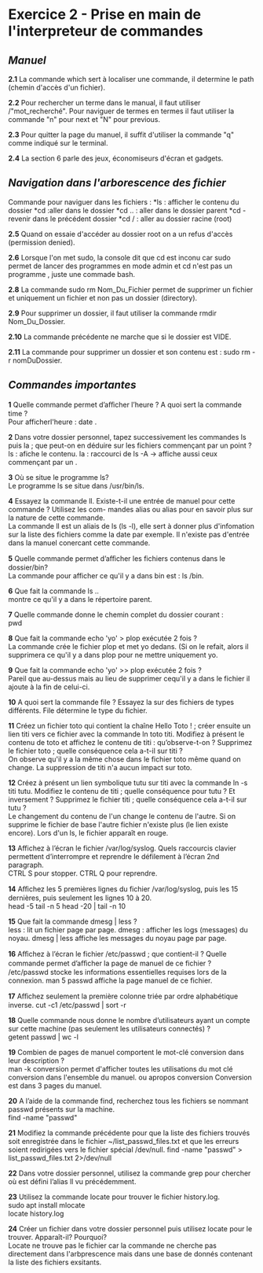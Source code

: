 **Exercice 2 - Prise en main de l'interpreteur de commandes**
============

*Manuel*
------------

**2.1**
La commande which sert à localiser une commande, il determine le path (chemin d'accès d'un fichier).

**2.2**
Pour rechercher un terme dans le manual, il faut utiliser /"mot_recherché". Pour naviguer de termes en
termes il faut utiliser la commande "n" pour next et "N" pour previous.

**2.3**
Pour quitter la page du manuel, il suffit d'utiliser la commande "q" comme indiqué sur le terminal.

**2.4** 
La section 6 parle des jeux, économiseurs d'écran et gadgets.


*Navigation dans l'arborescence des fichier*
------------
Commande pour naviguer dans les fichiers : 
*ls : afficher le contenu du dossier
*cd :aller dans le dossier 
*cd .. : aller dans le dossier parent
*cd - revenir dans le précédent dossier
*cd / : aller au dossier racine (root)

**2.5**
Quand on essaie d'accéder au dossier root on a un refus d'accès (permission denied).

**2.6**
Lorsque l'on met sudo, la console dit que cd est inconu car sudo permet de lancer des programmes en mode admin et cd n'est pas un programme , juste une commade bash.

**2.8**
La commande sudo rm Nom_Du_Fichier permet de supprimer un fichier et uniquement un fichier et non pas un dossier (directory).

**2.9**
Pour supprimer un dossier, il faut utiliser la commande rmdir Nom_Du_Dossier.

**2.10**
La commande précédente ne marche que si le dossier est VIDE.

**2.11**
La commande pour supprimer un dossier et son contenu est : sudo rm -r nomDuDossier.


*Commandes importantes*
------------
**1**
Quelle commande permet d’aﬀicher l’heure ? A quoi sert la commande time ?  
Pour afficherl'heure : date .  

**2**
Dans votre dossier personnel, tapez successivement les commandes ls puis la ; que peut-on en déduire sur les fichiers commençant par un point ?  
ls : afiche le contenu. 
la : raccourci de ls -A -> affiche aussi ceux commençant par un .   

**3**
Où se situe le programme ls?  
Le programme ls se situe dans /usr/bin/ls.  

**4** 
Essayez la commande ll. Existe-t-il une entrée de manuel pour cette commande ? Utilisez les com-
mandes alias ou alias pour en savoir plus sur la nature de cette commande.  
La commande ll est un aliais de ls (ls -l), elle sert à donner plus d'infomation sur la liste des fichiers comme la date par exemple. Il n'existe pas d'entrée dans la manuel conercant cette commande.

**5**
Quelle commande permet d’aﬀicher les fichiers contenus dans le dossier/bin?  
La commande pour afficher ce qu'il y a dans bin est : ls /bin. 

**6**
Que fait la commande ls ..   
montre ce qu'il y a dans le répertoire parent.  

**7**
Quelle commande donne le chemin complet du dossier courant :    
pwd 

**8**
Que fait la commande echo 'yo' > plop exécutée 2 fois ?  
La commande crée le fichier plop et met yo dedans. (Si on le refait, alors il supprimera ce qu'il y a dans plop pour ne mettre uniquement yo.

**9**
Que fait la commande echo 'yo' >> plop exécutée 2 fois ?  
Pareil que au-dessus mais au lieu de supprimer cequ'il y a dans le fichier il ajoute à la fin de celui-ci.

**10**
A quoi sert la commande file ? Essayez la sur des fichiers de types différents. 
File détermine le type du fichier.

**11**
Créez un fichier toto qui contient la chaîne Hello Toto ! ; créer ensuite un lien titi vers ce fichier
avec la commande ln toto titi. Modifiez à présent le contenu de toto et affichez le contenu de titi :
qu’observe-t-on ? Supprimez le fichier toto ; quelle conséquence cela a-t-il sur titi ?  
On observe qu'il y a la même chose dans le fichier toto même quand on change. La suppression de titi n'a aucun impact sur toto.

**12**
Créez à présent un lien symbolique tutu sur titi avec la commande ln -s titi tutu. Modifiez le
contenu de titi ; quelle conséquence pour tutu ? Et inversement ? Supprimez le fichier titi ; quelle
conséquence cela a-t-il sur tutu ?  
Le changement du contenu de l'un change le contenu de l'autre. Si on supprime le fichier de base l'autre fichier n'existe plus (le lien existe encore). Lors d'un ls, le fichier apparaît en rouge.  

**13**
Affichez à l’écran le fichier /var/log/syslog. Quels raccourcis clavier permettent d’interrompre et
reprendre le défilement à l’écran 2nd paragraph.  
CTRL S pour stopper. 
CTRL Q pour reprendre. 

**14**
Aﬀichez les 5 premières lignes du fichier /var/log/syslog, puis les 15 dernières, puis seulement les lignes 10 à 20.  
head -5 <file>  tail -n 5 <file>  head -20 <file> | tail -n 10

**15**
Que fait la commande dmesg | less ?  
less : lit un fichier page par page. 
dmesg : afficher les logs (messages) du noyau. 
dmesg | less affiche les messages du noyau page par page. 

**16**
Aﬀichez à l’écran le fichier /etc/passwd ; que contient-il ? Quelle commande permet d’aﬀicher la page de manuel de ce fichier ?  
/etc/passwd stocke les informations essentielles requises lors de la connexion. 
man 5 passwd affiche la page manuel de ce fichier.

**17**
Aﬀichez seulement la première colonne triée par ordre alphabétique inverse. 
cut -c1 /etc/passwd | sort -r

**18**
Quelle commande nous donne le nombre d’utilisateurs ayant un compte sur cette machine (pas seulement les utilisateurs connectés) ?  
getent passwd | wc -l

**19**
Combien de pages de manuel comportent le mot-clé conversion dans leur description ?  
man -k conversion permet d'afficher toutes les utilisations du mot clé conversion dans l'ensemble du manuel.
ou apropos conversion
Conversion est dans 3 pages du manuel.  

**20**
A l’aide de la commande find, recherchez tous les fichiers se nommant passwd présents sur la machine.  
find -name "passwd"
 
**21**
Modifiez la commande précédente pour que la liste des fichiers trouvés soit enregistrée dans le fichier ~/list_passwd_files.txt et que les erreurs soient redirigées vers le fichier spécial /dev/null. 
find -name "passwd" > list_passwd_files.txt 2>/dev/null

**22**
Dans votre dossier personnel, utilisez la commande grep pour chercher où est défini l’alias ll vu précédemment. 

**23**
Utilisez la commande locate pour trouver le fichier history.log.  
sudo apt install mlocate  
locate history.log

**24**
Créer un fichier dans votre dossier personnel puis utilisez locate pour le trouver. Apparaît-il? Pourquoi?  
Locate ne trouve pas le fichier car la commande ne cherche pas directement dans l'arbprescence mais dans une base de donnés contenant la liste des fichiers exsitants.









